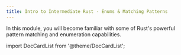 ```yaml
---
title: Intro to Intermediate Rust - Enums & Matching Patterns
---
```


In this module, you will become familiar with some of Rust's powerful pattern matching and
enumeration capabilities.

import DocCardList from '@theme/DocCardList';

<DocCardList />
